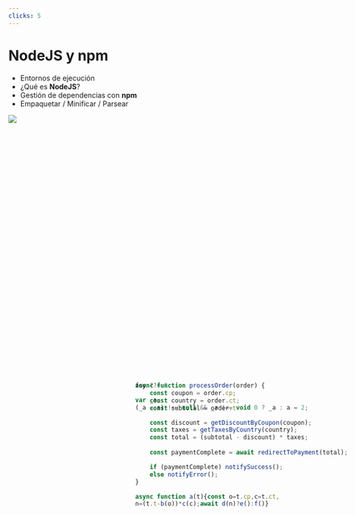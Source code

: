 ```yaml
---
clicks: 5
---
```


# NodeJS y npm

<div grid="~ cols-2 gap-4">
<div>

- Entornos de ejecución
- ¿Qué es __NodeJS__?
- Gestión de dependencias con __npm__
- Empaquetar / Minificar / Parsear

</div>
<div>

<div v-click-hide="2">

<img v-click="1" src="/assets/bundle.png">

</div>

<div v-click-hide="4" class="code-block">
<div v-click="2">

```javascript
async function processOrder(order) {
	const coupon = order.cp;
	const country = order.ct;
	const subtotal = order.t

	const discount = getDiscountByCoupon(coupon);
	const taxes = getTaxesByCountry(country);
	const total = (subtotal - discount) * taxes;
	
	const paymentComplete = await redirectToPayment(total);

	if (paymentComplete) notifySuccess();
	else notifyError();
}
```

</div>
<div v-click="3">

```javascript
async function a(t){const o=t.cp,c=t.ct,
n=(t.t-b(o))*c(c);await d(n)?e():f()}
```

</div>
</div>

<div v-click="4" class="code-block">

```javascript
foo ??= 2
```

<div v-click="5">

```javascript
var _a;
(_a = a) !== null && _a !== void 0 ? _a : a = 2;
```

</div>

</div>

</div>
</div>

<style>
	.code-block {
		position: absolute;
		right: 5%;
		top: 20%;
		width: 45%;
	} 
</style>
